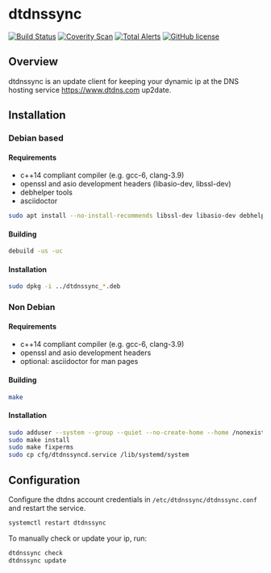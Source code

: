 # dtdnssync

[![Build Status](https://travis-ci.org/cgzones/dtdnssync.svg?branch=master)](https://travis-ci.org/cgzones/dtdnssync)
[![Coverity Scan](https://scan.coverity.com/projects/10843/badge.svg)](https://scan.coverity.com/projects/cgzones-dtdnssync)
[![Total Alerts](https://img.shields.io/lgtm/alerts/g/cgzones/dtdnssync.svg?logo=lgtm&logoWidth=18)](https://lgtm.com/projects/g/cgzones/dtdnssync/alerts/)
[![GitHub license](https://img.shields.io/badge/license-MIT-green.svg)](https://raw.githubusercontent.com/cgzones/dtdnssync/master/LICENSE)

## Overview

dtdnssync is an update client for keeping your dynamic ip at the DNS hosting service https://www.dtdns.com up2date.

## Installation

### Debian based

#### Requirements

- c++14 compliant compiler (e.g. gcc-6, clang-3.9)
- openssl and asio development headers (libasio-dev, libssl-dev)
- debhelper tools
- asciidoctor

```sh
sudo apt install --no-install-recommends libssl-dev libasio-dev debhelper asciidoctor
```

#### Building

```sh
debuild -us -uc
```

#### Installation

```sh
sudo dpkg -i ../dtdnssync_*.deb
```

### Non Debian

#### Requirements

- c++14 compliant compiler (e.g. gcc-6, clang-3.9)
- openssl and asio development headers
- optional: asciidoctor for man pages

#### Building

```sh
make
```

#### Installation

```sh
sudo adduser --system --group --quiet --no-create-home --home /nonexistent dtdnssync # or equivalent
sudo make install
sudo make fixperms
sudo cp cfg/dtdnssyncd.service /lib/systemd/system
```

## Configuration

Configure the dtdns account credentials in `/etc/dtdnssync/dtdnssync.conf` and restart the service.

```sh
systemctl restart dtdnssync
```

To manually check or update your ip, run:

```sh
dtdnssync check
dtdnssync update
```
